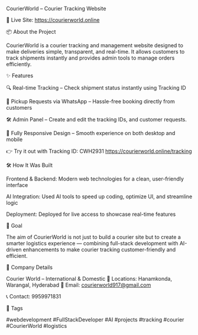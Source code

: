 CourierWorld – Courier Tracking Website

🔗 Live Site: https://courierworld.online

📦 About the Project

CourierWorld is a courier tracking and management website designed to make deliveries simple, transparent, and real-time. It allows customers to track shipments instantly and provides admin tools to manage orders efficiently.

✨ Features

🔍 Real-time Tracking – Check shipment status instantly using Tracking ID

📲 Pickup Requests via WhatsApp – Hassle-free booking directly from customers

🛠️ Admin Panel – Create and edit the tracking IDs, and customer requests.

📱 Fully Responsive Design – Smooth experience on both desktop and mobile

👉 Try it out with Tracking ID: CWH2931
https://courierworld.online/tracking

🛠️ How It Was Built

Frontend & Backend: Modern web technologies for a clean, user-friendly interface

AI Integration: Used AI tools to speed up coding, optimize UI, and streamline logic

Deployment: Deployed for live access to showcase real-time features

🎯 Goal

The aim of CourierWorld is not just to build a courier site but to create a smarter logistics experience — combining full-stack development with AI-driven enhancements to make courier tracking customer-friendly and efficient.

🏢 Company Details

Courier World – International & Domestic
📍 Locations: Hanamkonda, Warangal, Hyderabad
📧 Email: courierworld917@gmail.com

📞 Contact: 9959971831

📌 Tags

#webdevelopment #FullStackDeveloper #AI #projects #tracking #courier #CourierWorld #logistics
